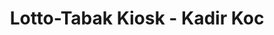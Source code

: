 ---
title: "Lotto-Tabak Kiosk - Kadir Koc"
url: /bergisch-gladbach/lotto-tabak-kiosk-kadir-koc/
shop: Kiosk
---